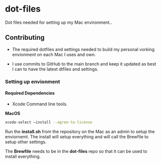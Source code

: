 # dot-files
Dot files needed for setting up my Mac environment..

## Contributing
* The required dotfiles and settings needed to build my personal vorking envionment on each Mac I uses and own.

* I use commits to GitHub to the main branch and keep it updated as best I can to have the latest dtfiles and settings.

### Setting up envionment

#### Required Dependencies

* Xcode Command line tools.

**MacOS**
``` bash
xcode-select —install --agree-to-license
```

Run the **install.sh** from the repository on the Mac as an admin to setup the enviornemt. The install will setup everything and will call the Brewfile to setup other settings.

The **Brewfile** needs to be in the **dot-files** repo so that it can be used to install everything.
